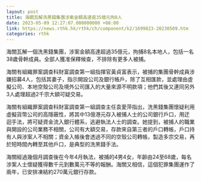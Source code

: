 ```yaml
---
layout: post
title: 海關瓦解洗黑錢集團涉案金額高達逾35億元拘8人
date: 2023-05-09 12:27:07.000000000 +08:00
link: https://news.rthk.hk/rthk/ch/component/k2/1699823-20230509.htm
categories: rthk
---
```


海關瓦解一個洗黑錢集團，涉案金額高達超過35億元，拘捕8名本地人，包括一名38歲骨幹成員。全部人獲准保釋候查，不排除有更多人被捕。

海關有組織罪案調查科財富調查第一組指揮官黃貞富表示，被捕的集團骨幹成員涉嫌招募4人，包括其妻子，指示開設公司及銀行帳戶，除了互相匯款，並處理由虛擬公司、本地空殼公司及境外公司匯入的大量來源不明款項；他們其後又連同另外3人處理超過2千宗大額可疑交易。

海關有組織罪案調查科財富調查第一組調查主任袁愛萍指出，洗黑錢集團懷疑利用虛擬貨幣公司的高隱蔽性，將其中13億港元存入被捕人士的公司銀行戶口，用迂迴手法，將可疑資金流入銀行體系，逃避執法人士的調查。她提到，被捕人的職業與開設的公司業務不相關，公司有大額交易，存款來自第三者的戶口轉帳，戶口持有人與涉案人不相關；資金入帳後會透過不同的空殼公司轉帳，製造多宗交易，再於短時間內轉至其他戶口，是典型的洗黑錢手法。

海關經過幾個月調查後在今年4月執法，被捕的4男4女，年齡由24至68歲，每名涉案人士懷疑獲得數千元到數萬元不等的報酬。海關又相信，這個犯罪集團運作了兩年，已安排凍結約270萬元銀行存款。

